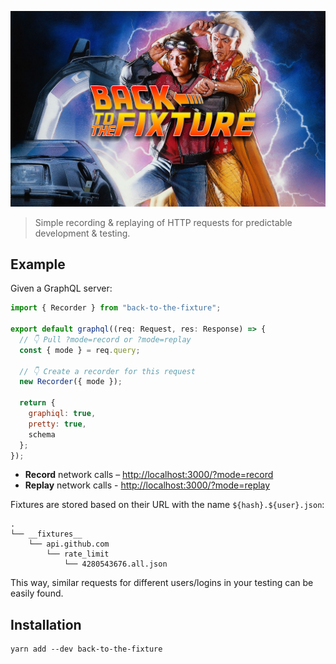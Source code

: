 ![Back to the Fixture](./logo.jpg)

> Simple recording &amp; replaying of HTTP requests for predictable development &amp; testing.

## Example

Given a GraphQL server:

```js
import { Recorder } from "back-to-the-fixture";

export default graphql((req: Request, res: Response) => {
  // 👇 Pull ?mode=record or ?mode=replay
  const { mode } = req.query;

  // 👇 Create a recorder for this request
  new Recorder({ mode });

  return {
    graphiql: true,
    pretty: true,
    schema
  };
});
```

- **Record** network calls – <http://localhost:3000/?mode=record>
- **Replay** network calls - <http://localhost:3000/?mode=replay>

Fixtures are stored based on their URL with the name `${hash}.${user}.json`:

```
.
└── __fixtures__
    └── api.github.com
        └── rate_limit
            └── 4280543676.all.json
```

This way, similar requests for different users/logins in your testing can be
easily found.

## Installation

```shell
yarn add --dev back-to-the-fixture
```
